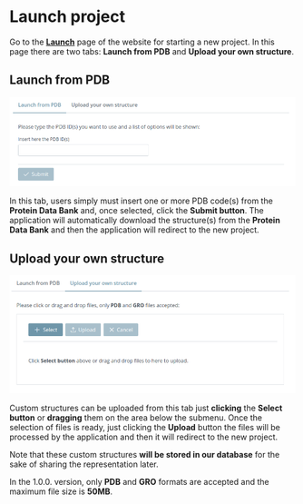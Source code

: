 # Launch project

Go to the **[Launch](https://mmb.irbbarcelona.org/3dRS/launch)** page of the website for starting a new project. In this page there are two tabs: **Launch from PDB** and **Upload your own structure**.

## Launch from PDB

![Launch from PDB](_static/launch/launch01.png)

In this tab, users simply must insert one or more PDB code(s) from the **Protein Data Bank** and, once selected, click the **Submit button**. The application will automatically download the structure(s) from the **Protein Data Bank** and then the application will redirect to the new project.

## Upload your own structure

![Upload your own structure](_static/launch/launch02.png)

Custom structures can be uploaded from this tab just **clicking** the **Select button** or **dragging** them on the area below the submenu. Once the selection of files is ready, just clicking the **Upload** button the files will be processed by the application and then it will redirect to the new project.

Note that these custom structures **will be stored in our database** for the sake of sharing the representation later.

In the 1.0.0. version, only **PDB** and **GRO** formats are accepted and the maximum file size is **50MB**.
